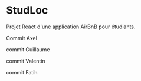 # StudLoc
Projet React d'une application AirBnB pour étudiants.

Commit Axel

commit Guillaume

commit Valentin

commit Fatih